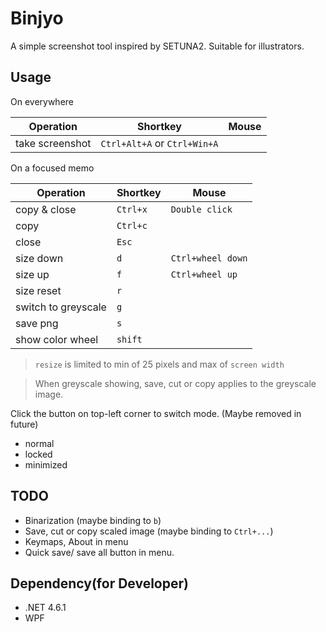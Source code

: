 # Binjyo

A simple screenshot tool inspired by SETUNA2.
Suitable for illustrators.

## Usage

On everywhere

Operation | Shortkey | Mouse
--- | --- | ---
take screenshot | `Ctrl+Alt+A`  or `Ctrl+Win+A`|

On a focused memo

Operation | Shortkey | Mouse
--- | --- | ---
copy & close | `Ctrl+x` | `Double click`
copy | `Ctrl+c`
close | `Esc`
size down | `d` | `Ctrl+wheel down`
size up | `f` | `Ctrl+wheel up`
size reset | `r`
switch to greyscale | `g`
save png | `s`
show color wheel | `shift`

> `resize` is limited to min of 25 pixels and max of `screen width`

> When greyscale showing, save, cut or copy applies to the greyscale image. 

Click the button on top-left corner to switch mode. (Maybe removed in future)
- normal
- locked
- minimized

## TODO

- Binarization (maybe binding to `b`)
- Save, cut or copy scaled image (maybe binding to `Ctrl+...`)
- Keymaps, About in menu
- Quick save/ save all button in menu.


## Dependency(for Developer)

- .NET 4.6.1
- WPF
